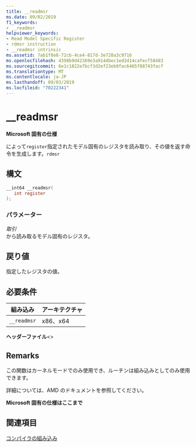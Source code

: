 ```yaml
---
title: __readmsr
ms.date: 09/02/2019
f1_keywords:
- __readmsr
helpviewer_keywords:
- Read Model Specific Register
- rdmsr instruction
- __readmsr intrinsic
ms.assetid: 7ab1f8e8-72cb-4ce4-817d-3e728a3c9716
ms.openlocfilehash: 4398b9d42369e3a914dbec1ed2d14cafecf58483
ms.sourcegitcommit: 6e1c1822e7bcf3d2ef23eb8fac6465f88743facf
ms.translationtype: MT
ms.contentlocale: ja-JP
ms.lasthandoff: 09/03/2019
ms.locfileid: "70222341"
---
```

# <a name="__readmsr"></a>__readmsr

**Microsoft 固有の仕様**

によって`register`指定されたモデル固有のレジスタを読み取り、その値を返す命令を生成します。`rdmsr`

## <a name="syntax"></a>構文

```C
__int64 __readmsr(
   int register
);
```

### <a name="parameters"></a>パラメーター

*取引*\
から読み取るモデル固有のレジスタ。

## <a name="return-value"></a>戻り値

指定したレジスタの値。

## <a name="requirements"></a>必要条件

|組み込み|アーキテクチャ|
|---------------|------------------|
|`__readmsr`|x86、x64|

**ヘッダーファイル**\<>

## <a name="remarks"></a>Remarks

この関数はカーネルモードでのみ使用でき、ルーチンは組み込みとしてのみ使用できます。

詳細については、AMD のドキュメントを参照してください。

**Microsoft 固有の仕様はここまで**

## <a name="see-also"></a>関連項目

[コンパイラの組み込み](../intrinsics/compiler-intrinsics.md)

